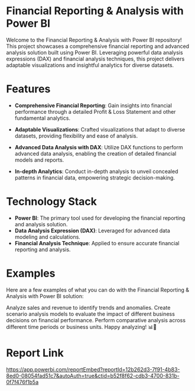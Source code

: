 # Financial Reporting & Analysis with Power BI

Welcome to the Financial Reporting & Analysis with Power BI repository! This project showcases a comprehensive financial reporting and advanced analysis solution built using Power BI. Leveraging powerful data analysis expressions (DAX) and financial analysis techniques, this project delivers adaptable visualizations and insightful analytics for diverse datasets.

# Features

- **Comprehensive Financial Reporting**: Gain insights into financial performance through a detailed Profit & Loss Statement and other fundamental analytics.

- **Adaptable Visualizations**: Crafted visualizations that adapt to diverse datasets, providing flexibility and ease of analysis.

- **Advanced Data Analysis with DAX**: Utilize DAX functions to perform advanced data analysis, enabling the creation of detailed financial models and reports.

- **In-depth Analytics**: Conduct in-depth analysis to unveil concealed patterns in financial data, empowering strategic decision-making.

# Technology Stack

- **Power BI**: The primary tool used for developing the financial reporting and analysis solution.
- **Data Analysis Expression (DAX)**: Leveraged for advanced data modeling and calculations.
- **Financial Analysis Technique**: Applied to ensure accurate financial reporting and analysis.


# Examples

Here are a few examples of what you can do with the Financial Reporting & Analysis with Power BI solution:

Analyze sales and revenue to identify trends and anomalies.
Create scenario analysis models to evaluate the impact of different business decisions on financial performance.
Perform comparative analysis across different time periods or business units.
Happy analyzing! 📊💼

# Report Link
https://app.powerbi.com/reportEmbed?reportId=12b262d3-7f91-4b83-8ed0-08054fad51c7&autoAuth=true&ctid=b52f8f62-cdb3-4700-831b-0f7f476f1b5a

